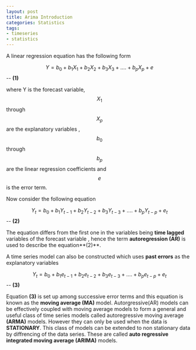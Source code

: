 ```yaml
---
layout: post
title: Arima Introduction
categories: Statistics
tags:
- timeseries
- statistics
---
```


A linear regression equation has the following form

$$ Y = b{_0} + b{_1}X{_1} + b{_2}X{_2} + b{_3}X{_3} +....+ b{_p}X{_p} + e $$ -- **(1)**

where Y is the forecast variable, $$ X{_1} $$ through $$ X{_p} $$ are the explanatory variables , $$ b{_0} $$ through $$ b{_p} $$ are the linear regression coefficients and $$ e $$ is the error term.

Now consider the following equation

$$ Y{_t} = b{_0} + b{_1}Y{_{t-1}} + b{_2}Y{_{t-2}} + b{_3}Y{_{t-3}} +....+ b{_p}Y{_{t-p}}+ e{_t} $$ -- **(2)**

The equation differs from the first one in the variables being  **time lagged** variables of the forecast variable , hence the term **autoregression (AR)**  is used to describe the equation**(2)**.   

A time series model can also be constructed which uses **past errors** as the explanatory variables   

$$ Y{_t} = b{_0} + b{_1}e{_{t-1}} + b{_2}e{_{t-2}} + b{_3}e{_{t-3}} +....+ b{_p}e{_{t-p}}+ e{_t} $$ -- **(3)**

Equation **(3)** is set up among successive error terms and this equation is known as the **moving average (MA)** model. Autorgressive(AR) models can be effectively coupled with moving average models to form a general and useful class of time series models called autoregressive moving average **(ARMA)** models. However they can only be used when the data is **STATIONARY**. This class of models can be extended to non stationary data by diffrencing of the data series. These are called **auto regressive integrated moving average (ARIMA)** models.


